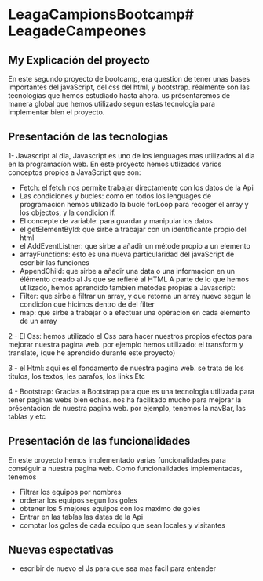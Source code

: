 # LeagaCampionsBootcamp# LeagadeCampeones
## My Explicación del proyecto
 En este segundo proyecto de bootcamp, era question de tener unas bases importantes del javaScript, del css del html, y bootstrap. réalmente son las tecnologias que hemos estudiado hasta ahora. us présentaremos de manera global que hemos utilizado segun estas tecnologia para implementar bien el proyecto.
 ## Presentación de las tecnologias
1- Javascript
 al dia, Javascript es uno de los lenguages mas utilizados al dia en la programacíon web. En este proyecto hemos utlizados varios conceptos propios a JavaScript que son:
 - Fetch: el fetch nos permite trabajar directamente con los datos de la Api
 - Las condiciones y bucles: como en todos los lenguages de programacion hemos utilizado la bucle forLoop para recoger el array y los objectos, y la condicion if.
 - El concepte de variable: para guardar y manipular los datos
 - el getElementById: que sirbe a trabajar con un identificante propio del html
 - el AddEventListner: que sirbe a añadir un métode propio a un elemento
 - arrayFunctions: esto es una nueva particularidad del javaScript de escribir las funciones
 - AppendChild: que sirbe a añadir una data o una informacion en un élémento creado al Js que se refieré al HTML
   A parte de lo que hemos utilizado, hemos aprendido tambien metodes propias a Javascript:
- Filter: que sirbe a filtrar un array, y que retorna un array nuevo segun la condicíon que hicimos dentro de del filter
- map: que sirbe a trabajar o a efectuar una opéracíon en cada elemento de un array
 
 2 - El Css: hemos utilizado el Css para hacer nuestros propios efectos para mejorar nuestra pagina web. por ejemplo hemos utilizado: el transform y translate, (que he aprendido durante este proyecto)

 3 - el Html: aqui es el fondamento de nuestra pagina web. se trata de los titulos, los textos, les parafos, los links Etc

 4 - Bootstrap: Gracias a Bootstrap para que es una tecnologia utilizada para tener paginas webs bien echas. nos ha facilitado mucho para mejorar la présentacíon de nuestra pagina web. por ejemplo, tenemos la navBar, las tablas y etc
    
## Presentación de las funcionalidades

En este proyecto hemos implementado varias funcionalidades para conséguir a nuestra pagina web. Como funcionalidades implementadas, tenemos
 - Filtrar los equipos por nombres
 - ordenar los equipos segun los goles
 - obtener los 5 mejores equipos con los maximo de goles
 - Entrar en las tablas las datas de la Api
 - comptar los goles de cada equipo que sean locales y visitantes

 ## Nuevas espectativas
 - escribir de nuevo el Js para que sea mas facil para entender
